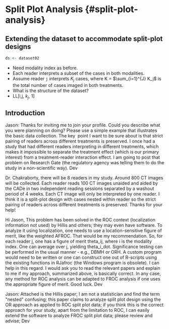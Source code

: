 # Split Plot Analysis {#split-plot-analysis}



## Extending the dataset to accommodate split-plot designs


```r
ds <- dataset02
```
* Need modality index as before.
* Each reader interprets a subset of the cases in both modalities.
* Assume reader `j` interprets $K_j$ cases, where K = $\sum_{i=1}^{J} K_j$ is the total number of cases imaged in both treatments.
* What is the structure of the dataset?
* LL[i,j, $k_j$, 1]

## Introduction
Jason:
Thanks for inviting me to join your profile. Could you describe what you were planning on doing? Please use a simple example that illustrates the basic data collection. The key  point I want to be sure about is that strict pairing of readers across different treatments is preserved. I once had a study that had different readers interpreting in different treatments, which makes it impossible to separate the treatment effect (which is our primary interest) from a treatment-reader interaction effect. I am going to post that problem on Research Gate (the regulatory agency was telling them to do the study in a non-scientific way). Dev


Dr. Chakraborty, there will be 8 readers in my study. Around 800 CT images will be collected. Each reader reads 100 CT images unaided and aided by the CADe in two independent reading sessions separated by a washout period of 4 weeks. Each CT image will only be interpreted by one reader. I think it is a split-plot design with cases nested within reader so the strict pairing of readers across different treatments is preserved. Thanks for your help!


Hi Jason,
This problem has been solved in the ROC context (localization information not used) by Hillis and others; they may even have software. To analyze it using localization, one needs to use a location-sensitive figure of merit, like the weighted AFROC. That would be my recommendation. So, for each reader j, one has a figure of merit theta_ij, where i is the modality index. One can average over j, yielding theta_i_dot. Significance testing can be performed in the usual manner - e.g., DBMH or ORH. A custom program would need to be written or one can construct one out of R-scripts using the existing functions in RJafroc (the Windows program is obsolete). I can help in this regard. I would ask you to read the relevant papers and explain to me if my approach, summarized above, is basically correct. In any case, any method for ROC analysis can be adapted to FROC analysis if one uses the appropriate figure of merit. Good luck. Dev

Jason: Attached is the Hillis paper; I am not a statistician and find the term "nested" confusing; this paper claims to analyze split plot design using the OR approach as applied to ROC split plot data; if you think this is the correct approach for your study, apart from the limitation to ROC, I can easily extend the software to analyze FROC split plot data; please review and advise; Dev
